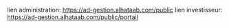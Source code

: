 
lien administration:   https://ad-gestion.alhataab.com/public
lien investisseur:  https://ad-gestion.alhataab.com/public/portail
